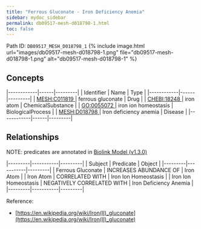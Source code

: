 ```yaml
---
title: "Ferrous Gluconate - Iron Deficiency Anemia"
sidebar: mydoc_sidebar
permalink: db09517-mesh-d018798-1.html
toc: false 
---
```



Path ID: `DB09517_MESH_D018798_1`
{% include image.html url="images/db09517-mesh-d018798-1.png" file="db09517-mesh-d018798-1.png" alt="db09517-mesh-d018798-1" %}

## Concepts

|------------|------|---------|
| Identifier | Name | Type    |
|------------|------|---------|
| <a href="https://identifiers.org/MESH:C011819">MESH:C011819 </a> | ferrous gluconate | Drug |
| <a href="https://identifiers.org/CHEBI:18248">CHEBI:18248 </a> | iron atom | ChemicalSubstance |
| <a href="https://identifiers.org/GO:0055072">GO:0055072 </a> | iron ion homeostasis | BiologicalProcess |
| <a href="https://identifiers.org/MESH:D018798">MESH:D018798 </a> | Iron deficiency anemia | Disease |
|------------|------|---------|

## Relationships


NOTE: predicates are annotated in <a href="https://github.com/biolink/biolink-model/releases/tag/v1.3.0">Biolink Model (v1.3.0)</a>

|---------|-----------|---------|
| Subject | Predicate | Object  |
|---------|-----------|---------|
| Ferrous Gluconate | INCREASES ABUNDANCE OF | Iron Atom |
| Iron Atom | CORRELATED WITH | Iron Ion Homeostasis |
| Iron Ion Homeostasis | NEGATIVELY CORRELATED WITH | Iron Deficiency Anemia |
|---------|-----------|---------|

Reference: 
  - [https://en.wikipedia.org/wiki/Iron(II)_gluconate](https://en.wikipedia.org/wiki/Iron(II)_gluconate)
